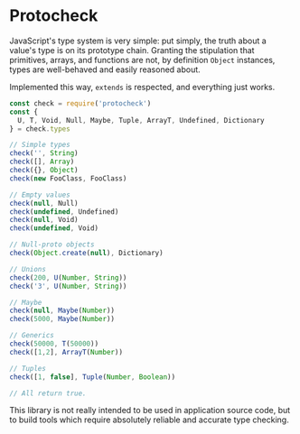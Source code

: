 # Protocheck

JavaScript's type system is very simple: put simply, the truth about a value's type is on its prototype chain. Granting the stipulation that primitives, arrays, and functions are not, by definition `Object` instances, types are well-behaved and easily reasoned about.

Implemented this way, `extends` is respected, and everything just works.

```js
const check = require('protocheck')
const {
  U, T, Void, Null, Maybe, Tuple, ArrayT, Undefined, Dictionary
} = check.types

// Simple types
check('', String)
check([], Array)
check({}, Object)
check(new FooClass, FooClass)

// Empty values
check(null, Null)
check(undefined, Undefined)
check(null, Void)
check(undefined, Void)

// Null-proto objects
check(Object.create(null), Dictionary)

// Unions
check(200, U(Number, String))
check('3', U(Number, String))

// Maybe
check(null, Maybe(Number))
check(5000, Maybe(Number))

// Generics
check(50000, T(50000))
check([1,2], ArrayT(Number))

// Tuples
check([1, false], Tuple(Number, Boolean))

// All return true.
```

This library is not really intended to be used in application source code, but to build tools which require absolutely reliable and accurate type checking.

